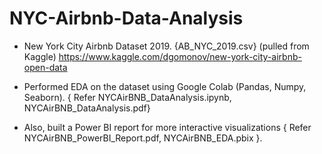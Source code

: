 # NYC-Airbnb-Data-Analysis
- New York City Airbnb Dataset 2019. {AB_NYC_2019.csv}
(pulled from Kaggle) https://www.kaggle.com/dgomonov/new-york-city-airbnb-open-data

- Performed EDA on the dataset using Google Colab (Pandas, Numpy, Seaborn). 
  { Refer  NYCAirBNB_DataAnalysis.ipynb, NYCAirBNB_DataAnalysis.pdf}

- Also, built a Power BI report for more interactive visualizations { Refer  NYCAirBNB_PowerBI_Report.pdf, NYCAirBNB_EDA.pbix }.
